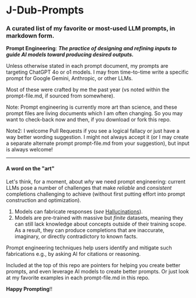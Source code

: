 # J-Dub-Prompts

### A curated list of my favorite or most-used LLM prompts, in markdown form.

**Prompt Engineering**: ***The practice of designing and refining inputs to guide AI models toward producing desired outputs.*** 

Unless otherwise stated in each prompt document, my prompts are targeting ChatGPT 4o or o1 models.  I may from time-to-time write a specific prompt for Google Gemini, Anthropic, or other LLMs. 

Most of these were crafted by me the past year (vs noted within the prompt-file.md, if sourced from somewhere).

Note: Prompt engineering is currently more art than science, and these prompt files are living documents which I am often changing.  So you may want to check-back now and then, if you download or fork this repo.

Note2: I welcome Pull Requests if you see a logical fallacy or just have a way better wording suggestion.  I might not always accept it (or I may create a separate alternate prompt prompt-file.md from your suggestion), but input is always welcome!

----

#### A word on the "art"

Let's think, for a moment, about *why* we need prompt engineering: current LLMs pose a number of challenges that make *reliable* and *consistent* completions challenging to achieve (without first putting effort into prompt construction and optimization). 

1. Models can fabricate responses (*see* [Hallucinations](https://en.wikipedia.org/wiki/Hallucination_(artificial_intelligence))). 
2. Models are pre-trained with massive but *finite* datasets, meaning they can still lack knowledge about concepts outside of their training scope. As a result, they can produce completions that are inaccurate, imaginary, or directly contradictory to known facts.

Prompt engineering techniques help users identify and mitigate such fabrications e.g., by asking AI for citations or reasoning.

Included at the top of this repo are pointers for helping you create better prompts, and even leverage AI models to create better prompts.  Or just look at my favorite examples in each prompt-file.md in this repo.

**Happy Prompting**!!